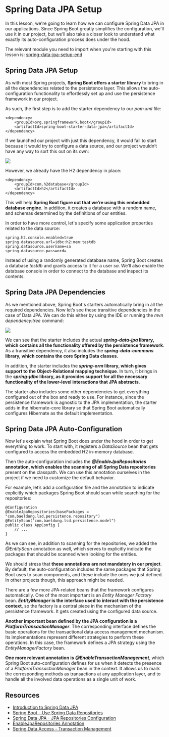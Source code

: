 # Spring Data JPA Setup

In this lesson, we're going to learn how we can configure Spring Data JPA in our applications. Since Spring Boot greatly simplifies the configuration, we'll use it in our project, but we’ll also take a closer look to understand what exactly its auto-configuration process does under the hood.

The relevant module you need to import when you're starting with this lesson is: [spring-data-jpa-setup-end](https://github.com/nbicocchi/spring-boot-course/tree/module5/spring-data-jpa-setup-end)

## Spring Data JPA Setup

As with most Spring projects, **Spring Boot offers a starter library** to bring in all the dependencies related to the persistence layer. This allows the auto-configuration functionality to effortlessly set up and use the persistence framework in our project.

As such, the first step is to add the starter dependency to our _pom.xml_ file:

```
<dependency>
    <groupId>org.springframework.boot</groupId>
    <artifactId>spring-boot-starter-data-jpa</artifactId>
</dependency>
```

If we launched our project with just this dependency, it would fail to start because it would try to configure a data source, and our project wouldn’t have any way to sort this out on its own:

![](https://cdn.fs.teachablecdn.com/ADNupMnWyR7kCWRvm76Laz/https://www.filepicker.io/api/file/HbzSmza6TYCC6Ege9VGg)

However, we already have the H2 dependency in place:

```
<dependency>
    <groupId>com.h2database</groupId>
    <artifactId>h2</artifactId>
</dependency>
```

This will help **Spring Boot figure out that we’re using this embedded database engine**. In addition, it creates a database with a random name, and schemas determined by the definitions of our entities.

In order to have more control, let's specify some application properties related to the data source:

```
spring.h2.console.enabled=true
spring.datasource.url=jdbc:h2:mem:testdb
spring.datasource.username=sa
spring.datasource.password=
```

Instead of using a randomly generated database name, Spring Boot creates a database _testdb_ and grants access to it for a user _sa_. We’ll also enable the database console in order to connect to the database and inspect its contents.

## Spring Data JPA Dependencies

As we mentioned above, Spring Boot's starters automatically bring in all the required dependencies. Now let’s see these transitive dependencies in the case of Data JPA. We can do this either by using the IDE or running the _mvn dependency:tree_ command:

![](https://cdn.fs.teachablecdn.com/ADNupMnWyR7kCWRvm76Laz/https://www.filepicker.io/api/file/kjbHfzdVQOZFIMfKbhgO)

We can see that the starter includes the actual **_spring-data-jpa_ library, which contains all the functionality offered by the persistence framework**. As a transitive dependency, it also includes the **_spring-data-commons_ library, which contains the core Spring Data classes.**

In addition, the starter includes the **_spring-orm_ library, which gives support to the Object-Relational mapping technique**. In turn, it brings in the **_spring-jdbc_ library, as it provides support for all the necessary functionality of the lower-level interactions that JPA abstracts**.

The starter also includes some other dependencies to get everything configured out of the box and ready to use. For instance, since the persistence framework is agnostic to the JPA implementation, the starter adds in the hibernate-core library so that Spring Boot automatically configures Hibernate as the default implementation.

## Spring Data JPA Auto-Configuration

Now let's explain what Spring Boot does under the hood in order to get everything to work. To start with, it registers a _DataSource_ bean that gets configured to access the embedded H2 in-memory database.

Then the auto-configuration includes the **_@EnableJpaRepositories_ annotation, which enables the scanning of all Spring Data repositories** present on the classpath. We can use this annotation ourselves in the project if we need to customize the default behavior.

For example, let’s add a configuration file and the annotation to indicate explicitly which packages Spring Boot should scan while searching for the repositories:

```
@Configuration
@EnableJpaRepositories(basePackages = "com.baeldung.lsd.persistence.repository")
@EntityScan("com.baeldung.lsd.persistence.model")
public class AppConfig { 
    // ...
}
```

As we can see, in addition to scanning for the repositories, we added the _@EntityScan_ annotation as well, which serves to explicitly indicate the packages that should be scanned when looking for the entities.

We should stress that **these annotations are not mandatory in our project**. By default, the auto-configuration includes the same packages that Spring Boot uses to scan components, and these include the ones we just defined. In other projects though, this approach might be needed.

There are a few more JPA-related beans that the framework configures automatically. One of the most important is an _Entity Manager Factory_ bean. **_EntityManager_ is the interface used to interact with the persistence context**, so the factory is a central piece in the mechanism of the persistence framework. It gets created using the configured data source.

**Another important bean defined by the JPA configuration is a _PlatformTransactionManager_**. The corresponding interface defines the basic operations for the transactional data access management mechanism. Its implementations represent different strategies to perform these operations. In this case, the framework defines a JPA strategy using the _EntityManagerFactory_ bean.

**One more relevant annotation** **is** **_@EnableTransactionManagement_**, which Spring Boot auto-configuration defines for us when it detects the presence of a _PlatformTransactionManager_ bean in the context. It allows us to mark the corresponding methods as transactions at any application layer, and to handle all the involved data operations as a single unit of work.

## Resources
- [Introduction to Spring Data JPA](https://www.baeldung.com/the-persistence-layer-with-spring-data-jpa#using-spring-boot)
- [Spring Boot - Use Spring Data Repositories](https://docs.spring.io/spring-boot/docs/current/reference/htmlsingle/#howto-use-spring-data-repositories)
- [Spring Data JPA - JPA Repositories Configuration](https://docs.spring.io/spring-data/jpa/docs/current/reference/html/#jpa.java-config)
- [EnableJpaRepositories Annotation](https://docs.spring.io/spring-data/data-jpa/docs/current/api/org/springframework/data/jpa/repository/config/EnableJpaRepositories.html)
- [Spring Data Access - Transaction Management](https://docs.spring.io/spring-framework/docs/current/reference/html/data-access.html#transaction)
